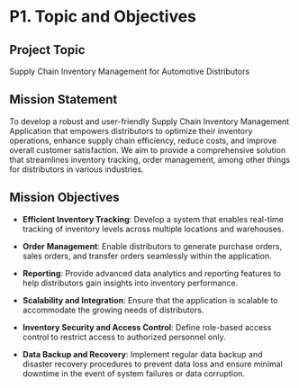 # P1. Topic and Objectives

## Project Topic

Supply Chain Inventory Management for Automotive Distributors

## Mission Statement

To develop a robust and user-friendly Supply Chain Inventory Management Application that empowers distributors to optimize their inventory operations, enhance supply chain efficiency, reduce costs, and improve overall customer satisfaction. We aim to provide a comprehensive solution that streamlines inventory tracking, order management, among other things for distributors in various industries.

## Mission Objectives

- **Efficient Inventory Tracking**: Develop a system that enables real-time tracking of inventory levels across multiple locations and warehouses.

- **Order Management**: Enable distributors to generate purchase orders, sales orders, and transfer orders seamlessly within the application.

- **Reporting**: Provide advanced data analytics and reporting features to help distributors gain insights into inventory performance.

- **Scalability and Integration**: Ensure that the application is scalable to accommodate the growing needs of distributors.

- **Inventory Security and Access Control**: Define role-based access control to restrict access to authorized personnel only.

- **Data Backup and Recovery**: Implement regular data backup and disaster recovery procedures to prevent data loss and ensure minimal downtime in the event of system failures or data corruption.